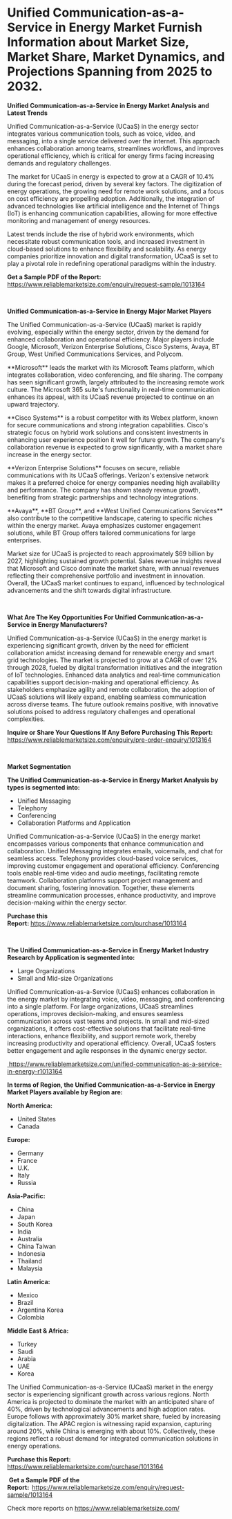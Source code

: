 <p><h1>Unified Communication-as-a-Service in Energy Market Furnish Information about Market Size, Market Share, Market Dynamics, and Projections Spanning from 2025 to 2032.</h1></p><p><strong>Unified Communication-as-a-Service in Energy Market Analysis and Latest Trends</strong></p>
<p><p>Unified Communication-as-a-Service (UCaaS) in the energy sector integrates various communication tools, such as voice, video, and messaging, into a single service delivered over the internet. This approach enhances collaboration among teams, streamlines workflows, and improves operational efficiency, which is critical for energy firms facing increasing demands and regulatory challenges. </p><p>The market for UCaaS in energy is expected to grow at a CAGR of 10.4% during the forecast period, driven by several key factors. The digitization of energy operations, the growing need for remote work solutions, and a focus on cost efficiency are propelling adoption. Additionally, the integration of advanced technologies like artificial intelligence and the Internet of Things (IoT) is enhancing communication capabilities, allowing for more effective monitoring and management of energy resources.</p><p>Latest trends include the rise of hybrid work environments, which necessitate robust communication tools, and increased investment in cloud-based solutions to enhance flexibility and scalability. As energy companies prioritize innovation and digital transformation, UCaaS is set to play a pivotal role in redefining operational paradigms within the industry.</p></p>
<p><strong>Get a Sample PDF of the Report:&nbsp;</strong> <a href="https://www.reliablemarketsize.com/enquiry/request-sample/1013164?utm_campaign=1885&utm_medium=2&utm_source=Github&utm_content=ia&utm_term=15022025&utm_id=unified-communication-as-a-service-in-energy">https://www.reliablemarketsize.com/enquiry/request-sample/1013164</a></p>
<p>&nbsp;</p>
<p><strong>Unified Communication-as-a-Service in Energy Major Market Players</strong></p>
<p><p>The Unified Communication-as-a-Service (UCaaS) market is rapidly evolving, especially within the energy sector, driven by the demand for enhanced collaboration and operational efficiency. Major players include Google, Microsoft, Verizon Enterprise Solutions, Cisco Systems, Avaya, BT Group, West Unified Communications Services, and Polycom.</p><p>**Microsoft** leads the market with its Microsoft Teams platform, which integrates collaboration, video conferencing, and file sharing. The company has seen significant growth, largely attributed to the increasing remote work culture. The Microsoft 365 suite's functionality in real-time communication enhances its appeal, with its UCaaS revenue projected to continue on an upward trajectory.</p><p>**Cisco Systems** is a robust competitor with its Webex platform, known for secure communications and strong integration capabilities. Cisco's strategic focus on hybrid work solutions and consistent investments in enhancing user experience position it well for future growth. The company's collaboration revenue is expected to grow significantly, with a market share increase in the energy sector.</p><p>**Verizon Enterprise Solutions** focuses on secure, reliable communications with its UCaaS offerings. Verizon's extensive network makes it a preferred choice for energy companies needing high availability and performance. The company has shown steady revenue growth, benefiting from strategic partnerships and technology integrations.</p><p>**Avaya**, **BT Group**, and **West Unified Communications Services** also contribute to the competitive landscape, catering to specific niches within the energy market. Avaya emphasizes customer engagement solutions, while BT Group offers tailored communications for large enterprises.</p><p>Market size for UCaaS is projected to reach approximately $69 billion by 2027, highlighting sustained growth potential. Sales revenue insights reveal that Microsoft and Cisco dominate the market share, with annual revenues reflecting their comprehensive portfolio and investment in innovation. Overall, the UCaaS market continues to expand, influenced by technological advancements and the shift towards digital infrastructure.</p></p>
<p>&nbsp;</p>
<p><strong>What Are The Key Opportunities For Unified Communication-as-a-Service in Energy Manufacturers?</strong></p>
<p><p>Unified Communication-as-a-Service (UCaaS) in the energy market is experiencing significant growth, driven by the need for efficient collaboration amidst increasing demand for renewable energy and smart grid technologies. The market is projected to grow at a CAGR of over 12% through 2028, fueled by digital transformation initiatives and the integration of IoT technologies. Enhanced data analytics and real-time communication capabilities support decision-making and operational efficiency. As stakeholders emphasize agility and remote collaboration, the adoption of UCaaS solutions will likely expand, enabling seamless communication across diverse teams. The future outlook remains positive, with innovative solutions poised to address regulatory challenges and operational complexities.</p></p>
<p><strong>Inquire or Share Your Questions If Any Before Purchasing This Report:</strong> <a href="https://www.reliablemarketsize.com/enquiry/pre-order-enquiry/1013164?utm_campaign=1885&utm_medium=2&utm_source=Github&utm_content=ia&utm_term=15022025&utm_id=unified-communication-as-a-service-in-energy">https://www.reliablemarketsize.com/enquiry/pre-order-enquiry/1013164</a></p>
<p>&nbsp;</p>
<p><strong>Market Segmentation</strong></p>
<p><strong>The Unified Communication-as-a-Service in Energy Market Analysis by types is segmented into:</strong></p>
<p><ul><li>Unified Messaging</li><li>Telephony</li><li>Conferencing</li><li>Collaboration Platforms and Application</li></ul></p>
<p><p>Unified Communication-as-a-Service (UCaaS) in the energy market encompasses various components that enhance communication and collaboration. Unified Messaging integrates emails, voicemails, and chat for seamless access. Telephony provides cloud-based voice services, improving customer engagement and operational efficiency. Conferencing tools enable real-time video and audio meetings, facilitating remote teamwork. Collaboration platforms support project management and document sharing, fostering innovation. Together, these elements streamline communication processes, enhance productivity, and improve decision-making within the energy sector.</p></p>
<p><strong>Purchase this Report:&nbsp;</strong><a href="https://www.reliablemarketsize.com/purchase/1013164?utm_campaign=1885&utm_medium=2&utm_source=Github&utm_content=ia&utm_term=15022025&utm_id=unified-communication-as-a-service-in-energy">https://www.reliablemarketsize.com/purchase/1013164</a></p>
<p>&nbsp;</p>
<p><strong>The Unified Communication-as-a-Service in Energy Market Industry Research by Application is segmented into:</strong></p>
<p><ul><li>Large Organizations</li><li>Small and Mid-size Organizations</li></ul></p>
<p><p>Unified Communication-as-a-Service (UCaaS) enhances collaboration in the energy market by integrating voice, video, messaging, and conferencing into a single platform. For large organizations, UCaaS streamlines operations, improves decision-making, and ensures seamless communication across vast teams and projects. In small and mid-sized organizations, it offers cost-effective solutions that facilitate real-time interactions, enhance flexibility, and support remote work, thereby increasing productivity and operational efficiency. Overall, UCaaS fosters better engagement and agile responses in the dynamic energy sector.</p></p>
<p><a href="https://www.reliablemarketsize.com/unified-communication-as-a-service-in-energy-r1013164?utm_campaign=1885&utm_medium=2&utm_source=Github&utm_content=ia&utm_term=15022025&utm_id=unified-communication-as-a-service-in-energy">&nbsp;https://www.reliablemarketsize.com/unified-communication-as-a-service-in-energy-r1013164</a></p>
<p><strong>In terms of Region, the Unified Communication-as-a-Service in Energy Market Players available by Region are:</strong></p>
<p>
    <p> <strong> North America: </strong>
        <ul>
            <li>United States</li>
            <li>Canada</li>
        </ul>
        </p> 
    <p> <strong> Europe: </strong>
        <ul>
            <li>Germany</li>
            <li>France</li>
            <li>U.K.</li>
            <li>Italy</li>
            <li>Russia</li>
        </ul>
        </p> 
    <p> <strong> Asia-Pacific: </strong>
        <ul>
            <li>China</li>
            <li>Japan</li>
            <li>South Korea</li>
            <li>India</li>
            <li>Australia</li>
            <li>China Taiwan</li>
            <li>Indonesia</li>
            <li>Thailand</li>
            <li>Malaysia</li>
        </ul>
        </p> 
    <p> <strong> Latin America: </strong>
        <ul>
            <li>Mexico</li>
            <li>Brazil</li>
            <li>Argentina Korea</li>
            <li>Colombia</li>
        </ul>
        </p> 
    <p> <strong> Middle East & Africa: </strong>
        <ul>
            <li>Turkey</li>
            <li>Saudi</li>
            <li>Arabia</li>
            <li>UAE</li>
            <li>Korea</li>
        </ul>
    </p>
    </p>
<p><p>The Unified Communication-as-a-Service (UCaaS) market in the energy sector is experiencing significant growth across various regions. North America is projected to dominate the market with an anticipated share of 40%, driven by technological advancements and high adoption rates. Europe follows with approximately 30% market share, fueled by increasing digitalization. The APAC region is witnessing rapid expansion, capturing around 20%, while China is emerging with about 10%. Collectively, these regions reflect a robust demand for integrated communication solutions in energy operations.</p></p>
<p><strong>Purchase this Report: </strong><a href="https://www.reliablemarketsize.com/purchase/1013164?utm_campaign=1885&utm_medium=2&utm_source=Github&utm_content=ia&utm_term=15022025&utm_id=unified-communication-as-a-service-in-energy">https://www.reliablemarketsize.com/purchase/1013164</a></p>
<p>&nbsp;<strong>Get a Sample PDF of the Report:&nbsp;&nbsp;</strong><a href="https://www.reliablemarketsize.com/enquiry/request-sample/1013164?utm_campaign=1885&utm_medium=2&utm_source=Github&utm_content=ia&utm_term=15022025&utm_id=unified-communication-as-a-service-in-energy">https://www.reliablemarketsize.com/enquiry/request-sample/1013164</a></p>
<p><strong></strong></p>
<p>Check more reports on <a href="https://www.reliablemarketsize.com/?utm_campaign=1885&utm_medium=2&utm_source=Github&utm_content=ia&utm_term=15022025&utm_id=unified-communication-as-a-service-in-energy">https://www.reliablemarketsize.com/</a></p>